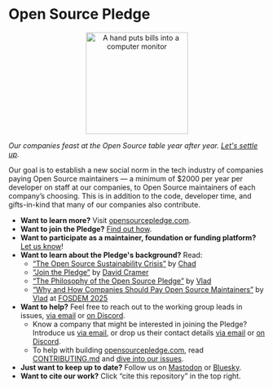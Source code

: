 <!--
© 2024 Functional Software, Inc. dba Sentry
© 2024 Vlad-Stefan Harbuz <vlad@vlad.website>
SPDX-License-Identifier: CC-BY-SA-4.0
-->

# Open Source Pledge

<p align="center">
  <a href="https://opensourcepledge.com">
    <img src="public/images/piggybank.webp" alt="A hand puts bills into a computer monitor" width="200px">
  </a>
</p>

_Our companies feast at the Open Source table year after year. [Let's settle up][osp]._

Our goal is to establish a new social norm in the tech industry of companies paying Open Source maintainers — a minimum
of $2000 per year per developer on staff at our companies, to Open Source maintainers of each company’s choosing. This
is in addition to the code, developer time, and gifts-in-kind that many of our companies also contribute.

* **Want to learn more?** Visit [opensourcepledge.com][osp].
* **Want to join the Pledge?** [Find out how][join].
* **Want to participate as a maintainer, foundation or funding platform?** [Let us know][newissue]!
* **Want to learn about the Pledge's background?** Read:
  * [“The Open Source Sustainability Crisis”][crisis] by [Chad][openpath]
  * [“Join the Pledge”][sentry-blog-post] by [David Cramer][cramer-author]
  * [“The Philosophy of the Open Source Pledge”][pledgephil] by [Vlad][vlad.website]
  * [“Why and How Companies Should Pay Open Source Maintainers”][fosdem-talk] by [Vlad][vlad.website]
    at [FOSDEM 2025][fosdem]
* **Want to help?** Feel free to reach out to the working group leads in issues, [via email][mailto] or
  [on Discord][discord].
  * Know a company that might be interested in joining the Pledge? Introduce us [via email][mailto], or drop us their
    contact details [via email][mailto] or [on Discord][discord].
  * To help with building [opensourcepledge.com][osp], read [CONTRIBUTING.md](CONTRIBUTING.md) and [dive into our
    issues][issues].
* **Just want to keep up to date?** Follow us on [Mastodon][mastodon] or [Bluesky][bsky].
* **Want to cite our work?** Click “cite this repository” in the top right.

[bsky]: https://bsky.app/profile/opensourcepledge.com
[contributors]: https://github.com/opensourcepledge/opensourcepledge.com/graphs/contributors
[cramer-author]: https://blog.sentry.io/authors/david-cramer/
[crisis]: https://openpath.quest/2024/the-open-source-sustainability-crisis/
[discord]: https://discord.gg/svH5XzDsBd
[fosdem-talk]: https://www.youtube.com/watch?v=UarZwUjFJpI
[fosdem]: https://fosdem.org/2025/
[issues]: https://github.com/opensourcepledge/opensourcepledge.com/issues
[join]: https://opensourcepledge.com/join/
[launch-ticket]: https://github.com/opensourcepledge/opensourcepledge.com/issues/4
[mailto]: mailto:chadwhitacre@sentry.io?&cc=vlad@vlad.website;michael.selvidge@sentry.io;greg.kumparak@sentry.io
[mastodon]: https://fosstodon.org/@opensourcepledge
[newissue]: https://github.com/opensourcepledge/opensourcepledge.com/issues/new
[openpath]: https://openpath.quest/
[osp]: https://opensourcepledge.com
[pledgephil]: https://vlad.website/the-philosophy-of-the-open-source-pledge/
[sentry-blog-post]: https://blog.sentry.io/join-the-pledge/
[sentry]: https://sentry.io/welcome/
[vlad.website]: https://vlad.website/
